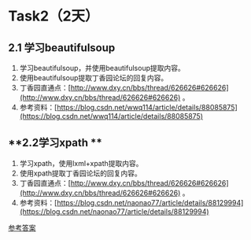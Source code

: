 # **Task2（2天）**
## **2.1 学习beautifulsoup**
1. 学习beautifulsoup，并使用beautifulsoup提取内容。
2. 使用beautifulsoup提取丁香园论坛的回复内容。
3. 丁香园直通点：[http://www.dxy.cn/bbs/thread/626626#626626](http://www.dxy.cn/bbs/thread/626626#626626) 。
4. 参考资料：[https://blog.csdn.net/wwq114/article/details/88085875](https://blog.csdn.net/wwq114/article/details/88085875)
## **2.2学习xpath **
1. 学习xpath，使用lxml+xpath提取内容。
2. 使用xpath提取丁香园论坛的回复内容。
3. 丁香园直通点：[http://www.dxy.cn/bbs/thread/626626#626626](http://www.dxy.cn/bbs/thread/626626#626626) 。
4. 参考资料：[https://blog.csdn.net/naonao77/article/details/88129994](https://blog.csdn.net/naonao77/article/details/88129994)

[参考答案](./../参考答案)